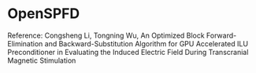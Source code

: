 # OpenSPFD
Reference: Congsheng Li, Tongning Wu, An Optimized Block Forward-Elimination and Backward-Substitution Algorithm for GPU Accelerated ILU Preconditioner in Evaluating the Induced Electric Field During Transcranial Magnetic Stimulation
